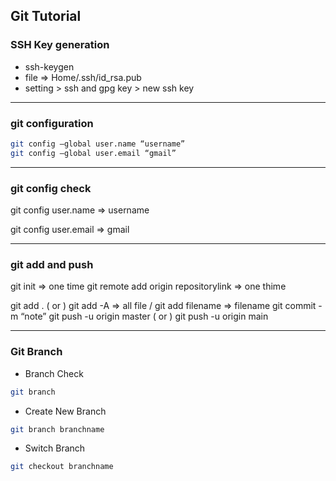 ## Git Tutorial

### SSH Key generation

- ssh-keygen
- file => Home/.ssh/id_rsa.pub
- setting > ssh and gpg key > new ssh key

---

### git configuration

```bash
git config —global user.name “username”
git config —global user.email “gmail”
```

---

### git config check

git config user.name
=> username

git config user.email
=> gmail

---

### git add and push

git init => one time
git remote add origin repositorylink => one thime

git add . ( or ) git add -A => all file / git add filename => filename
git commit -m “note”
git push -u origin master ( or ) git push -u origin main

---

### Git Branch

- Branch Check

```bash
git branch
```

- Create New Branch

```bash
git branch branchname
```

- Switch Branch

```bash
git checkout branchname
```
